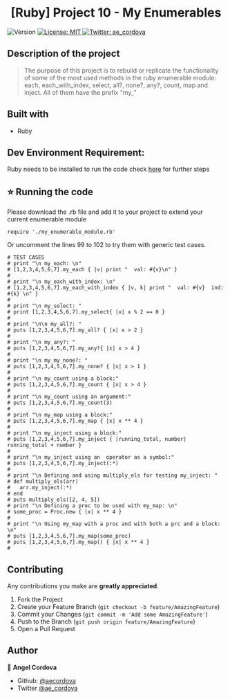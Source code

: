 <h1 align="center">[Ruby] Project 10 - My Enumerables</h1>
<p>
  <img alt="Version" src="https://img.shields.io/badge/version-0.0.1-blue.svg?cacheSeconds=2592000" />
  <a href="#" target="_blank">
    <img alt="License: MIT " src="https://img.shields.io/badge/License-MIT -yellow.svg" />
  </a>
   <a href="https://twitter.com/ae_cordova" target="_blank">
    <img alt="Twitter: ae_cordova " src="https://img.shields.io/twitter/follow/ae_cordova .svg?style=social" />
  </a>
</p>


## Description of the project 

>The purpose of this project is to rebuild or replicate the functionality of some of the most used methods in the ruby enumerable module: each, each_with_index, select, all?, none?, any?, count, map and inject. All of them have the prefix "my_"

## Built with
<ul>
  <li>Ruby</li>
</ul>

## Dev Environment Requirement:
Ruby needs to be installed to run the code check [here](https://www.ruby-lang.org/en/documentation/installation/) for further steps

## ⭐️ Running the code

Please download the .rb file and add it to your project to extend your current enumerable module 

```
require './my_enumerable_module.rb'
```

Or uncomment the lines 99 to 102 to try them with generic test cases.

```
# TEST CASES
# print "\n my_each: \n"
# [1,2,3,4,5,6,7].my_each { |v| print "  val: #{v}\n" }
#
# print "\n my_each_with_index: \n"
# [1,2,3,4,5,6,7].my_each_with_index { |v, k| print "  val: #{v}  ind: #{k} \n" }
#
# print "\n my_select: "
# print [1,2,3,4,5,6,7].my_select{ |x| x % 2 == 0 }
#
# print "\n\n my_all?: "
# puts [1,2,3,4,5,6,7].my_all? { |x| x > 2 }
#
# print "\n my_any?: "
# puts [1,2,3,4,5,6,7].my_any?{ |x| x > 4 }
#
# print "\n my_my_none?: "
# puts [1,2,3,4,5,6,7].my_none? { |x| x > 1 }
#
# print "\n my_count using a block:"
# puts [1,2,3,4,5,6,7].my_count { |x| x > 4 }
#
# print "\n my_count using an argument:"
# puts [1,2,3,4,5,6,7].my_count(3)
#
# print "\n my_map using a block:"
# puts [1,2,3,4,5,6,7].my_map { |x| x ** 4 }
#
# print "\n my_inject using a block:"
# puts [1,2,3,4,5,6,7].my_inject { |running_total, number| running_total + number }
#
# print "\n my_inject using an  operator as a symbol:"
# puts [1,2,3,4,5,6,7].my_inject(:*)
#
# print "\n Defining and using multiply_els for testing my_inject: "
# def multiply_els(arr)
#   arr.my_inject(:*)
# end
# puts multiply_els([2, 4, 5])
# print "\n Defining a proc to be used with my_map: \n"
# some_proc = Proc.new { |x| x ** 4 }
#
# print "\n Using my_map with a proc and with both a prc and a block: \n"
# puts [1,2,3,4,5,6,7].my_map(some_proc)
# puts [1,2,3,4,5,6,7].my_map() { |x| x ** 4 }
#
```

<!-- CONTRIBUTING -->
## Contributing

Any contributions you make are **greatly appreciated**.

1. Fork the Project
2. Create your Feature Branch (`git checkout -b feature/AmazingFeature`)
3. Commit your Changes (`git commit -m 'Add some AmazingFeature'`)
4. Push to the Branch (`git push origin feature/AmazingFeature`)
5. Open a Pull Request

## Author ## 

👤 **Angel Cordova** 

* Github: [@aecordova](https://github.com/https:\/\/github.com\/aecordova)
* Twitter [@ae_cordova](https://twitter.com/ae_cordova)
